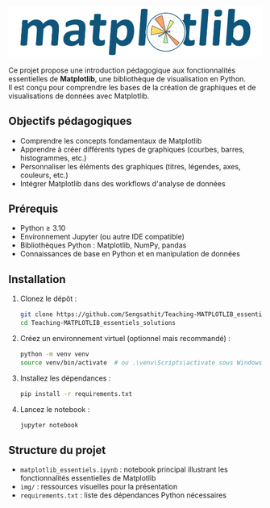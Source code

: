 ![Matplotlib](img/matplotlib.png)

Ce projet propose une introduction pédagogique aux fonctionnalités essentielles de **Matplotlib**, une bibliothèque de visualisation en Python.  
Il est conçu pour comprendre les bases de la création de graphiques et de visualisations de données avec Matplotlib.

## Objectifs pédagogiques

- Comprendre les concepts fondamentaux de Matplotlib  
- Apprendre à créer différents types de graphiques (courbes, barres, histogrammes, etc.)  
- Personnaliser les éléments des graphiques (titres, légendes, axes, couleurs, etc.)  
- Intégrer Matplotlib dans des workflows d'analyse de données  

## Prérequis

- Python ≥ 3.10  
- Environnement Jupyter (ou autre IDE compatible)  
- Bibliothèques Python : Matplotlib, NumPy, pandas  
- Connaissances de base en Python et en manipulation de données  

## Installation

1. Clonez le dépôt :

   ```bash
   git clone https://github.com/Sengsathit/Teaching-MATPLOTLIB_essentiels_solutions.git
   cd Teaching-MATPLOTLIB_essentiels_solutions
   ```

2. Créez un environnement virtuel (optionnel mais recommandé) :

   ```bash
   python -m venv venv
   source venv/bin/activate  # ou .\venv\Scripts\activate sous Windows
   ```

3. Installez les dépendances :

   ```bash
   pip install -r requirements.txt
   ```

4. Lancez le notebook :

   ```bash
   jupyter notebook
   ```

## Structure du projet

- `matplotlib_essentiels.ipynb` : notebook principal illustrant les fonctionnalités essentielles de Matplotlib  
- `img/` : ressources visuelles pour la présentation  
- `requirements.txt` : liste des dépendances Python nécessaires  